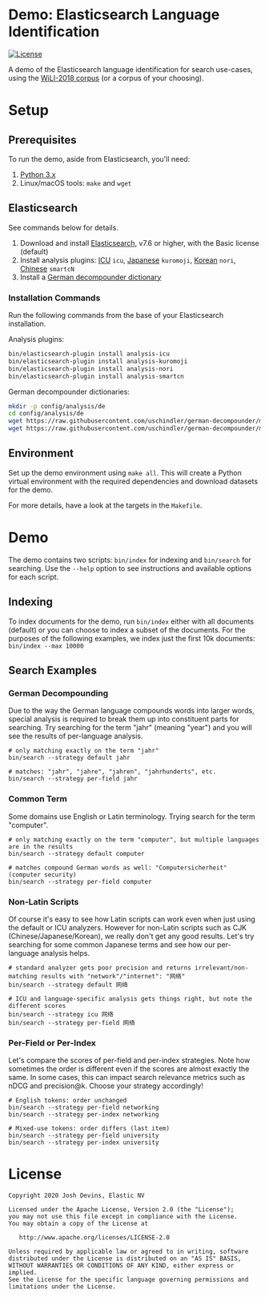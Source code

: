 # Demo: Elasticsearch Language Identification

[![License](https://img.shields.io/badge/License-Apache%202.0-blue.svg)](https://opensource.org/licenses/Apache-2.0)

A demo of the Elasticsearch language identification for search use-cases, using the [WiLI-2018 corpus](https://arxiv.org/abs/1801.07779) (or a corpus of your choosing).

# Setup

## Prerequisites

To run the demo, aside from Elasticsearch, you'll need:

1. [Python 3.x](https://www.python.org/downloads/)
1. Linux/macOS tools: `make` and `wget`

## Elasticsearch

See commands below for details.

1. Download and install [Elasticsearch](https://www.elastic.co/downloads/elasticsearch), v7.6 or higher, with the Basic license (default)
1. Install analysis plugins: [ICU](https://www.elastic.co/guide/en/elasticsearch/plugins/current/analysis-icu.html) `icu`, [Japanese](https://www.elastic.co/guide/en/elasticsearch/plugins/current/analysis-kuromoji.html) `kuromoji`, [Korean](https://www.elastic.co/guide/en/elasticsearch/plugins/current/analysis-nori.html) `nori`, [Chinese](https://www.elastic.co/guide/en/elasticsearch/plugins/current/analysis-smartcn.html) `smartcN`  
1. Install a [German decompounder dictionary](https://github.com/uschindler/german-decompounder)

### Installation Commands

Run the following commands from the base of your Elasticsearch installation.

Analysis plugins:

```bash
bin/elasticsearch-plugin install analysis-icu
bin/elasticsearch-plugin install analysis-kuromoji
bin/elasticsearch-plugin install analysis-nori
bin/elasticsearch-plugin install analysis-smartcn
```

German decompounder dictionaries:

```bash
mkdir -p config/analysis/de
cd config/analysis/de
wget https://raw.githubusercontent.com/uschindler/german-decompounder/master/de_DR.xml
wget https://raw.githubusercontent.com/uschindler/german-decompounder/master/dictionary-de.txt
```

## Environment

Set up the demo environment using `make all`. This will create a Python virtual environment with the required dependencies and download datasets for the demo.

For more details, have a look at the targets in the `Makefile`.

# Demo

The demo contains two scripts: `bin/index` for indexing and `bin/search` for searching. Use the `--help` option to see instructions and available options for each script.

## Indexing

To index documents for the demo, run `bin/index` either with all documents (default) or you can choose to index a subset of the documents. For the purposes of the following examples, we index just the first 10k documents: `bin/index --max 10000`

## Search Examples

### German Decompounding

Due to the way the German language compounds words into larger words, special analysis is required to break them up into constituent parts for searching. Try searching for the term "jahr" (meaning "year") and you will see the results of per-language analysis.

```
# only matching exactly on the term "jahr"
bin/search --strategy default jahr

# matches: "jahr", "jahre", "jahren", "jahrhunderts", etc.
bin/search --strategy per-field jahr
```

### Common Term

Some domains use English or Latin terminology. Trying search for the term "computer".

```
# only matching exactly on the term "computer", but multiple languages are in the results
bin/search --strategy default computer

# matches compound German words as well: "Computersicherheit" (computer security)
bin/search --strategy per-field computer
```

### Non-Latin Scripts

Of course it's easy to see how Latin scripts can work even when just using the default or ICU analyzers. However for non-Latin scripts such as CJK (Chinese/Japanese/Korean), we really don't get any good results. Let's try searching for some common Japanese terms and see how our per-language analysis helps.

```
# standard analyzer gets poor precision and returns irrelevant/non-matching results with "network"/"internet": "网络"
bin/search --strategy default 网络

# ICU and language-specific analysis gets things right, but note the different scores
bin/search --strategy icu 网络
bin/search --strategy per-field 网络
```

### Per-Field or Per-Index

Let's compare the scores of per-field and per-index strategies. Note how sometimes the order is different even if the scores are almost exactly the same. In some cases, this can impact search relevance metrics such as nDCG and precision@k. Choose your strategy accordingly!

```
# English tokens: order unchanged
bin/search --strategy per-field networking
bin/search --strategy per-index networking

# Mixed-use tokens: order differs (last item)
bin/search --strategy per-field university
bin/search --strategy per-index university
```

# License

```
Copyright 2020 Josh Devins, Elastic NV

Licensed under the Apache License, Version 2.0 (the "License");
you may not use this file except in compliance with the License.
You may obtain a copy of the License at

   http://www.apache.org/licenses/LICENSE-2.0

Unless required by applicable law or agreed to in writing, software
distributed under the License is distributed on an "AS IS" BASIS,
WITHOUT WARRANTIES OR CONDITIONS OF ANY KIND, either express or implied.
See the License for the specific language governing permissions and
limitations under the License.
```
